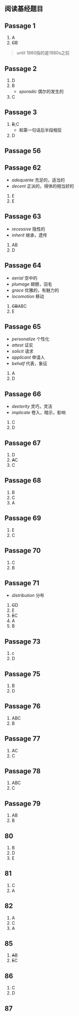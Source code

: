 ## 阅读基经题目

## Passage 1
           
1. A
2. ~~C~~B
> until 1980指的是1980s之前

## Passage 2
1. D
2. B
    - *sporadic* 偶尔的发生的
3. C

## Passage 3

1. ~~B~~;C
   - 和第一句话后半段相反
2. D

## Passage 56


## Passage 62

- *adequante* 充足的，适当的
- *decent* 正派的，得体的相当好的
1. E
2. E


## Passage 63

- *recessive* 隐性的
- *inherit* 继承，遗传

1. AB
2. D

## Passage 64

- *aerial* 空中的
- *plumage* 翅膀，羽毛
- *grace* 优雅的，有魅力的
- *locomotion* 移动

1. ~~CB~~ABC
2. E

## Passage 65

- *personalize* 个性化
- *attest* 证实
- *solicit* 请求
- *applicant* 申请人
- *behalf* 代表，象征

1. A
2. D

## Passage 66

- *dexterity* 灵巧，灵活
- *implicate* 卷入，暗示，影响

1. C
2. D

## Passage 67

1. D
2. ~~A~~C
3. C

## Passage 68

1. B
2. C
3. A

## Passage 69

1. E
2. C

## Passage 70

1. C
2. B

## Passage 71

- *distribution* 分布

1. ~~C~~D
2. E
3. ~~E~~C
4. A
5. B

## Passage 73

1. c
2. D

## Passage 75
1. B
2. D


## Passage 76

1. ABC
2. B

## Passage 77

1. AC
2. C


## Passage 78 

1. ABC
2. C

## Passage 79

1. AB
2. B

## 80

1. B
2. D
3. E

 ## 81 

 1. C
 2. A

## 82

1. A
2. C
3. A

## 85

1. ~~A~~B
2. ~~E~~C

## 86

1. C
2. D

## 87

